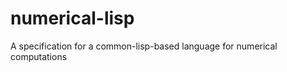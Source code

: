 numerical-lisp
==============

A specification for a common-lisp-based language for numerical computations